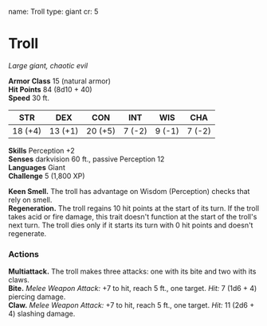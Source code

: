 name: Troll
type: giant
cr: 5

# Troll
_Large giant, chaotic evil_

**Armor Class** 15 (natural armor)    
**Hit Points** 84 (8d10 + 40)    
**Speed** 30 ft.

| STR     | DEX     | CON     | INT     | WIS    | CHA    |
|---------|---------|---------|---------|--------|--------|
| 18 (+4) | 13 (+1) | 20 (+5) | 7 (-2)  | 9 (-1) | 7 (-2) |

**Skills** Perception +2   
**Senses** darkvision 60 ft., passive Perception 12    
**Languages** Giant    
**Challenge** 5 (1,800 XP)

**Keen Smell.** The troll has advantage on Wisdom (Perception) checks that rely on smell.    
**Regeneration.** The troll regains 10 hit points at the start of its turn. If the troll takes acid or fire damage, this trait doesn't function at the start of the troll's next turn. The troll dies only if it starts its turn with 0 hit points and doesn't regenerate. 

### Actions

**Multiattack.** The troll makes three attacks: one with its bite and two with its claws.   
**Bite.** _Melee Weapon Attack:_ +7 to hit, reach 5 ft., one target. _Hit:_ 7 (1d6 + 4) piercing damage.   
**Claw.** _Melee Weapon Attack:_ +7 to hit, reach 5 ft., one target. _Hit:_ 11 (2d6 + 4) slashing damage.
